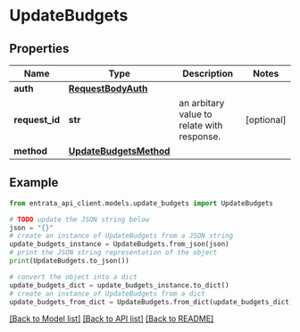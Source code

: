 # UpdateBudgets


## Properties

Name | Type | Description | Notes
------------ | ------------- | ------------- | -------------
**auth** | [**RequestBodyAuth**](RequestBodyAuth.md) |  | 
**request_id** | **str** | an arbitary value to relate with response. | [optional] 
**method** | [**UpdateBudgetsMethod**](UpdateBudgetsMethod.md) |  | 

## Example

```python
from entrata_api_client.models.update_budgets import UpdateBudgets

# TODO update the JSON string below
json = "{}"
# create an instance of UpdateBudgets from a JSON string
update_budgets_instance = UpdateBudgets.from_json(json)
# print the JSON string representation of the object
print(UpdateBudgets.to_json())

# convert the object into a dict
update_budgets_dict = update_budgets_instance.to_dict()
# create an instance of UpdateBudgets from a dict
update_budgets_from_dict = UpdateBudgets.from_dict(update_budgets_dict)
```
[[Back to Model list]](../README.md#documentation-for-models) [[Back to API list]](../README.md#documentation-for-api-endpoints) [[Back to README]](../README.md)


